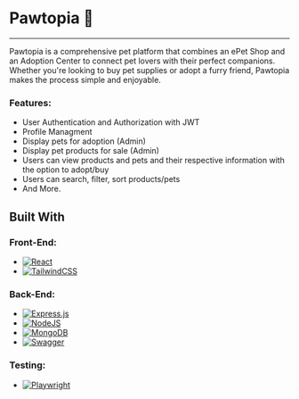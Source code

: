 # Pawtopia 🐾 
<hr>
Pawtopia is a comprehensive pet platform that combines an ePet Shop and an Adoption Center to connect pet lovers with their perfect companions. Whether you're looking to buy pet supplies or adopt a furry friend, Pawtopia makes the process simple and enjoyable.

### Features:
* User Authentication and Authorization with JWT 
* Profile Managment
* Display pets for adoption (Admin)
* Display pet products for sale (Admin)
* Users can view products and pets and their respective information with the option to adopt/buy
* Users can search, filter, sort products/pets
* And More.



## Built With

### Front-End:

* [![React][React.js]][React-url]
* [![TailwindCSS][tailwind]][tailwind-url]

### Back-End:

* [![Express.js][expressJS]][express-url]
* [![NodeJS][nodejs]][nodejs-url]
* [![MongoDB][mongodb]][mongodb-url]
* [![Swagger][swagger]][swagger-url]

### Testing:
* [![Playwright][playwright]][playwright-url]

<!-- MARKDOWN LINKS & IMAGES -->
<!-- https://www.markdownguide.org/basic-syntax/#reference-style-links -->

[React.js]: https://img.shields.io/badge/React-20232A?style=for-the-badge&logo=react&logoColor=61DAFB
[React-url]: https://reactjs.org/

[tailwind]:https://img.shields.io/badge/tailwindcss-%2338B2AC.svg?style=for-the-badge&logo=tailwind-css&logoColor=white
[tailwind-url]:https://tailwindcss.com/


[expressJS]: https://img.shields.io/badge/express.js-%23404d59.svg?style=for-the-badge&logo=express&logoColor=%2361DAFB
[express-url]: https://expressjs.com/

[mongodb]: https://img.shields.io/badge/MongoDB-%234ea94b.svg?style=for-the-badge&logo=mongodb&logoColor=white
[mongodb-url]: https://www.mongodb.com/

[nodejs]:https://img.shields.io/badge/node.js-6DA55F?style=for-the-badge&logo=node.js&logoColor=white
[nodejs-url]:https://nodejs.org/en

[swagger]:https://img.shields.io/badge/-Swagger-%23Clojure?style=for-the-badge&logo=swagger&logoColor=white
[swagger-url]:https://petstore3.swagger.io/

[playwright]:https://img.shields.io/badge/-playwright-%232EAD33?style=for-the-badge&logo=playwright&logoColor=white
[playwright-url]: https://playwright.dev/